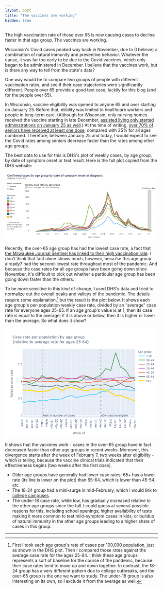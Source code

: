 ```yaml
---
layout: post
title: "The vaccines are working"
hidden: true
---
```


The high vaccination rate of those over 65 is now causing cases to decline faster in that age group. The vaccines are working.

Wisconsin's Covid cases peaked way back in November, due to (I believe) a combination of natural immunity and preventive behavior. Whatever the cause, it was far too early to be due to the Covid vaccines, which only began to be administered in December. I believe that the vaccines work, but is there any way to tell from the state's data? 

One way would be to compare two groups of people with different vaccination rates, and see if their case trajectories were significantly different. People over 65 provide a good test case, luckily for this blog (and for the people over 65).

In Wisconsin, vaccine eligibility was opened to anyone 65 and over starting on January 25. Before that, elibility was limited to healthcare workers and people in long-term care. (Although for Wisconsin, only nursing homes received the vaccine starting in late December, [assisted living only started administrations on January 25 as well](https://www.jsonline.com/story/news/2021/03/09/wisconsin-delayed-starting-assisted-living-covid-19-vaccine-program/4392335001/).) At the time of writing, [over 70% of seniors have received at least one dose](https://www.dhs.wisconsin.gov/covid-19/vaccine-data.htm), compared with 25% for all ages combined. Therefore, between January 25 and today, I would expect to see the Covid rates among seniors decrease faster than the rates among other age groups.

The best data to use for this is DHS's plot of weekly cases, by age group, by date of symptom onset or test result. Here is the full plot copied from the DHS website:

![DHS case rate by age](../assets/DHS-Cases-Age_2021-03-20.png)

Recently, the over-65 age group has had the lowest case rate, a fact that [the Milwaukee Journal Sentinel has linked to their high vaccination rate](https://www.jsonline.com/story/news/2021/03/19/wisconsin-residents-65-hold-lowest-level-covid-19-cases/4768868001/?utm_campaign=snd-autopilot&cid=twitter_journalsentinel). I don't think that fact alone shows much, however, beca7se this age group already7 had the second-lowest rate throughout most of the pandemic. And because the case rates for all age groups have been going down since November, it's difficult to pick out whether a particular age group has been going down faster than the others.

To be more sensitive to this kind of change, I used DHS's data and tried to normalize out the overall peaks and valleys of the pandemic. The details require some explanation,[^Plot] but the result is the plot below. It shows each age group's per-population weekly case rate, divided by an "average" case rate for everyone ages 25-65.  If an age group's value is at 1, then its case rate is equal to the average; if it is above or below, then it is higher or lower than the average. So what does it show? 

![Relative case rate by age group](../assets/CaseRateRelative-Age-Vaccine_2021-03-20.png)

It shows that the vaccines work - cases in the over-65 group have in fact decreased faster than other age groups in recent weeks. Moreover, this divergence starts after the week of February 7, two weeks after eligibility - which is telling, because the vaccine clinical trials indicated that their effectiveness begins [two weeks after the first dose].

- Older age groups have generally had lower case rates; 65+ has a lower rate (its line is lower on the plot) than 55-64, which is lower than 45-54, etc.
- The 18-24 group had a mini-surge in mid-February, which I would link to [college campuses](https://covid-wisconsin.com/2021/02/28/status-update/#a-blip-in-cases).
- The under-18 case rate, while low, has gradually increased relative to the other age groups since the fall. I could guess at several possible reasons for this, including school openings; higher availability of tests making it more common to test mild-symptom cases in kids; or buildup of natural immunity in the other age groups leading to a higher share of cases in this group.


---
[^Plot]: First I took each age group's rate of cases per 100,000 population, just as shown in the DHS plot. Then I compared those rates against the average case rate for the ages 25-64. I think these age groups represents a sort of baseline for the course of the pandemic, because their case rates tend to move up and down together. In contrast, the 18-24 group has a very different pattern due to college outbreaks, and the over-65 group is the one we want to study. The under-18 group is also interesting on its own, so I exclude it from the average as well.
